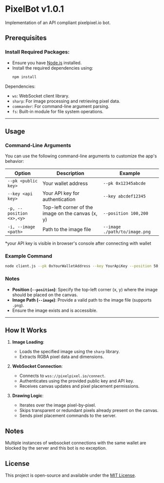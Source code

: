# PixelBot v1.0.1

Implementation of an API compliant pixelpixel.io bot.

## Prerequisites

### Install Required Packages:

- Ensure you have [Node.js](https://nodejs.org) installed.
- Install the required dependencies using:
  ```bash
  npm install
  ```

Dependencies:

- `ws`: WebSocket client library.
- `sharp`: For image processing and retrieving pixel data.
- `commander`: For command-line argument parsing.
- `fs`: Built-in module for file system operations.

---

## Usage

### Command-Line Arguments

You can use the following command-line arguments to customize the app's behavior:

| Option                   | Description                                       | Example                       |
| ------------------------ | ------------------------------------------------- | ----------------------------- |
| `--pk <public key>`      | Your wallet address                               | `--pk 0x12345abcde`           |
| `--key <api key>`        | Your API key for authentication                   | `--key abcdef12345`           |
| `-p, --position <x>,<y>` | Top-left corner of the image on the canvas (x, y) | `--position 100,200`          |
| `-i, --image <path>`     | Path to the image file                            | `--image ./path/to/image.png` |

\*your API key is visible in browser's console after connecting with wallet

### Example Command

```bash
node client.js --pk 0xYourWalletAddress --key YourApiKey --position 50,50 --image ./image.png
```

### Notes

- **Position (`--position`)**: Specify the top-left corner (x, y) where the image should be placed on the canvas.
- **Image Path (`--image`)**: Provide a valid path to the image file (supports `.png`).
- Ensure the image exists and is accessible.

---

## How It Works

1. **Image Loading**:

   - Loads the specified image using the `sharp` library.
   - Extracts RGBA pixel data and dimensions.

2. **WebSocket Connection**:

   - Connects to `wss://pixelpixel.io/connect`.
   - Authenticates using the provided public key and API key.
   - Receives canvas updates and pixel placement permissions.

3. **Drawing Logic**:
   - Iterates over the image pixel-by-pixel.
   - Skips transparent or redundant pixels already present on the canvas.
   - Sends pixel placement commands to the server.

## Notes

Multiple instances of websocket connections with the same wallet are blocked by the server and this bot is no exception.

## License

This project is open-source and available under the [MIT License](LICENSE).
